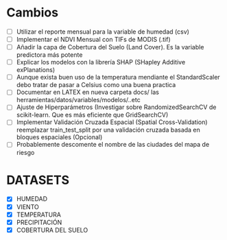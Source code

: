 # Cambios
- [ ] Utilizar el reporte mensual para la variable de humedad (csv)
- [ ] Implementar el NDVI Mensual con TIFs de MODIS (.tif)
- [ ] Añadir la capa de Cobertura del Suelo (Land Cover). Es la variable predictora más potente
- [ ] Explicar los modelos con la librería SHAP (SHapley Additive exPlanations)
- [ ] Aunque exista buen uso de la temperatura mendiante el StandardScaler debo tratar de pasar a Celsius como una buena practica
- [ ] Documentar en LATEX en nueva carpeta docs/ las herramientas/datos/variables/modelos/..etc
- [ ] Ajuste de Hiperparámetros (Investigar sobre RandomizedSearchCV de scikit-learn. Que es más eficiente que GridSearchCV) 
- [ ] Implementar Validación Cruzada Espacial (Spatial Cross-Validation) reemplazar train_test_split por una validación cruzada basada en bloques espaciales (Opcional)
- [ ] Probablemente descomente el nombre de las ciudades del mapa de riesgo

# DATASETS
- [X] HUMEDAD
- [X] VIENTO
- [X] TEMPERATURA
- [X] PRECIPITACIÓN
- [X] COBERTURA DEL SUELO
